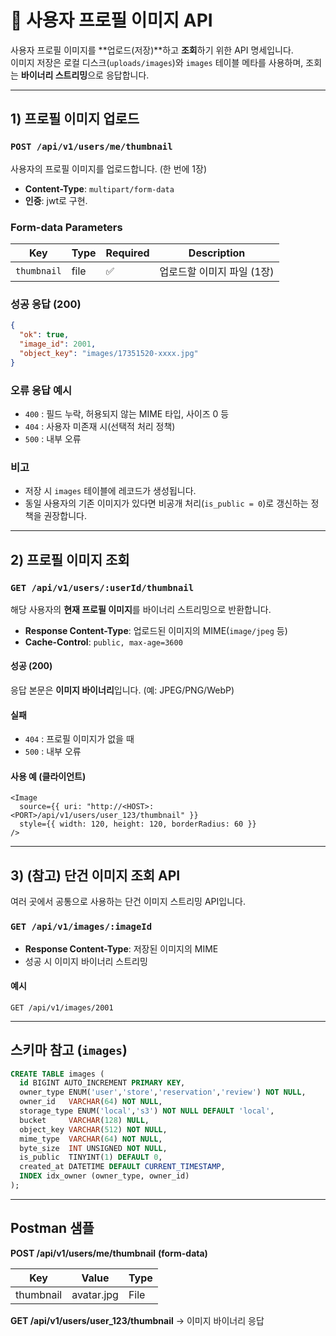 
# 📌 사용자 프로필 이미지 API

사용자 프로필 이미지를 **업로드(저장)**하고 **조회**하기 위한 API 명세입니다.  
이미지 저장은 로컬 디스크(`uploads/images`)와 `images` 테이블 메타를 사용하며, 조회는 **바이너리 스트리밍**으로 응답합니다.

---

## 1) 프로필 이미지 업로드

### `POST /api/v1/users/me/thumbnail`

사용자의 프로필 이미지를 업로드합니다. (한 번에 1장)

- **Content-Type**: `multipart/form-data`
- **인증**: jwt로 구현.

### Form-data Parameters

| Key        | Type | Required | Description                |
|------------|------|----------|----------------------------|
| `thumbnail`| file | ✅       | 업로드할 이미지 파일 (1장) |

### 성공 응답 (200)

```json
{
  "ok": true,
  "image_id": 2001,
  "object_key": "images/17351520-xxxx.jpg"
}
```

### 오류 응답 예시

- `400` : 필드 누락, 허용되지 않는 MIME 타입, 사이즈 0 등
- `404` : 사용자 미존재 시(선택적 처리 정책)
- `500` : 내부 오류

### 비고

- 저장 시 `images` 테이블에 레코드가 생성됩니다.
- 동일 사용자의 기존 이미지가 있다면 비공개 처리(`is_public = 0`)로 갱신하는 정책을 권장합니다.

---

## 2) 프로필 이미지 조회

### `GET /api/v1/users/:userId/thumbnail`

해당 사용자의 **현재 프로필 이미지**를 바이너리 스트리밍으로 반환합니다.

- **Response Content-Type**: 업로드된 이미지의 MIME(`image/jpeg` 등)
- **Cache-Control**: `public, max-age=3600`

#### 성공 (200)

응답 본문은 **이미지 바이너리**입니다. (예: JPEG/PNG/WebP)

#### 실패

- `404` : 프로필 이미지가 없을 때
- `500` : 내부 오류

#### 사용 예 (클라이언트)

```tsx
<Image
  source={{ uri: "http://<HOST>:<PORT>/api/v1/users/user_123/thumbnail" }}
  style={{ width: 120, height: 120, borderRadius: 60 }}
/>
```

---

## 3) (참고) 단건 이미지 조회 API

여러 곳에서 공통으로 사용하는 단건 이미지 스트리밍 API입니다.

### `GET /api/v1/images/:imageId`

- **Response Content-Type**: 저장된 이미지의 MIME
- 성공 시 이미지 바이너리 스트리밍

#### 예시

```http
GET /api/v1/images/2001
```

---

## 스키마 참고 (`images`)

```sql
CREATE TABLE images (
  id BIGINT AUTO_INCREMENT PRIMARY KEY,
  owner_type ENUM('user','store','reservation','review') NOT NULL,
  owner_id   VARCHAR(64) NOT NULL,
  storage_type ENUM('local','s3') NOT NULL DEFAULT 'local',
  bucket     VARCHAR(128) NULL,
  object_key VARCHAR(512) NOT NULL,
  mime_type  VARCHAR(64) NOT NULL,
  byte_size  INT UNSIGNED NOT NULL,
  is_public  TINYINT(1) DEFAULT 0,
  created_at DATETIME DEFAULT CURRENT_TIMESTAMP,
  INDEX idx_owner (owner_type, owner_id)
);
```
---

## Postman 샘플

**POST /api/v1/users/me/thumbnail** **(form-data)**

| Key        | Value            | Type |
|------------|------------------|------|
| thumbnail  | avatar.jpg       | File |

**GET /api/v1/users/user_123/thumbnail** → 이미지 바이너리 응답
